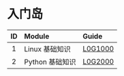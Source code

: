 # 入门岛

| ID | Module      | Guide                         |
|:--:|:------------|:------------------------------|
| 1  | Linux 基础知识  | [L0G1000](L0G1000/L0G1000.md) |
| 2  | Python 基础知识 | [L0G2000](L0G2000/L0G2000.md) |
      